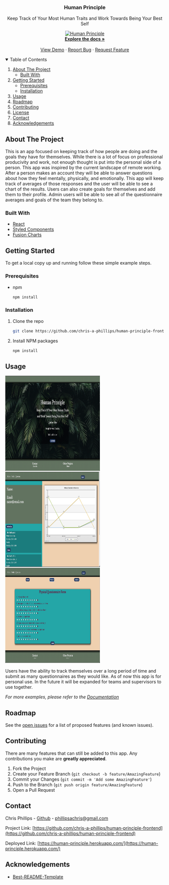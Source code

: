 
<!-- PROJECT LOGO -->
<br />

  <h3 align="center">Human Principle</h3>

  <p align="center">
    Keep Track of Your Most Human Traits and Work Towards Being Your Best Self
    <br />

<p align="center">
  <a href="https://github.com/chris-a-phillips/human-principle-frontend">
    <img src="./src/images/human-principle.gif" alt="Human Principle" width="300" height="300">
    <br/>
  </a>
    <a href="https://github.com/chris-a-phillips/human-principle-frontend/blob/main/README.md"><strong>Explore the docs »</strong></a>
    <br />
    <br />
    <a href="https://github.com/chris-a-phillips/human-principle-frontend">View Demo</a>
    ·
    <a href="https://github.com/othneildrew/Best-README-Template/issues">Report Bug</a>
    ·
    <a href="https://github.com/othneildrew/Best-README-Template/issues">Request Feature</a>
  </p>
</p>



<!-- TABLE OF CONTENTS -->
<details open="open">
  <summary>Table of Contents</summary>
  <ol>
    <li>
      <a href="#about-the-project">About The Project</a>
      <ul>
        <li><a href="#built-with">Built With</a></li>
      </ul>
    </li>
    <li>
      <a href="#getting-started">Getting Started</a>
      <ul>
        <li><a href="#prerequisites">Prerequisites</a></li>
        <li><a href="#installation">Installation</a></li>
      </ul>
    </li>
    <li><a href="#usage">Usage</a></li>
    <li><a href="#roadmap">Roadmap</a></li>
    <li><a href="#contributing">Contributing</a></li>
    <li><a href="#license">License</a></li>
    <li><a href="#contact">Contact</a></li>
    <li><a href="#acknowledgements">Acknowledgements</a></li>
  </ol>
</details>



<!-- ABOUT THE PROJECT -->
## About The Project

This is an app focused on keeping track of how people are doing and the goals they have for themselves. While there is a lot of focus on professional producivity and work, not enough thought is put into the personal side of a person. This app was inspired by the current landscape of remote working.
After a person makes an account they will be able to answer questions about how they feel mentally, physically, and emotionally. This app will keep track of averages of those responses and the user will be able to see a chart of the results. Users can also create goals for themselves and add them to their profile.
Admin users will be able to see all of the questionnaire averages and goals of the team they belong to.

### Built With

* [React](https://reactjs.org/)
* [Styled Components](https://styled-components.com/)
* [Fusion Charts](https://www.fusioncharts.com/)



<!-- GETTING STARTED -->
## Getting Started

To get a local copy up and running follow these simple example steps.

### Prerequisites

* npm
  ```sh
  npm install
  ```

### Installation

1. Clone the repo
   ```sh
   git clone https://github.com/chris-a-phillips/human-principle-frontend.git
   ```
2. Install NPM packages
   ```sh
   npm install
   ```



<!-- USAGE EXAMPLES -->
## Usage

 <img src="./src/images/landing-page.png" alt="Human Principle" width="300" height="300">
 <img src="./src/images/profile-page.png" alt="Human Principle" width="300" height="300">
 <img src="./src/images/question-page.png" alt="Human Principle" width="300" height="300">

Users have the ability to track themselves over a long period of time and submit as many questionnaires as they would like.
As of now this app is for personal use. In the future it will be expanded for teams and supervisors to use together.

_For more examples, please refer to the [Documentation](https://github.com/chris-a-phillips/human-principle-frontend/blob/main/README.md)_



<!-- ROADMAP -->
## Roadmap

See the [open issues](https://github.com/chris-a-phillips/human-principle-frontend/issues) for a list of proposed features (and known issues).



<!-- CONTRIBUTING -->
## Contributing

There are many features that can still be added to this app. Any contributions you make are **greatly appreciated**.

1. Fork the Project
2. Create your Feature Branch (`git checkout -b feature/AmazingFeature`)
3. Commit your Changes (`git commit -m 'Add some AmazingFeature'`)
4. Push to the Branch (`git push origin feature/AmazingFeature`)
5. Open a Pull Request


<!-- CONTACT -->
## Contact

Chris Phillips - [Github](https://github.com/chris-a-phillips) - phillipsachris@gmail.com

Project Link: [https://github.com/chris-a-phillips/human-principle-frontend](https://github.com/chris-a-phillips/human-principle-frontend)

Deployed Link: [https://human-principle.herokuapp.com/](https://human-principle.herokuapp.com/)



<!-- ACKNOWLEDGEMENTS -->
## Acknowledgements
* [Best-README-Template](https://github.com/othneildrew/Best-README-Template)
